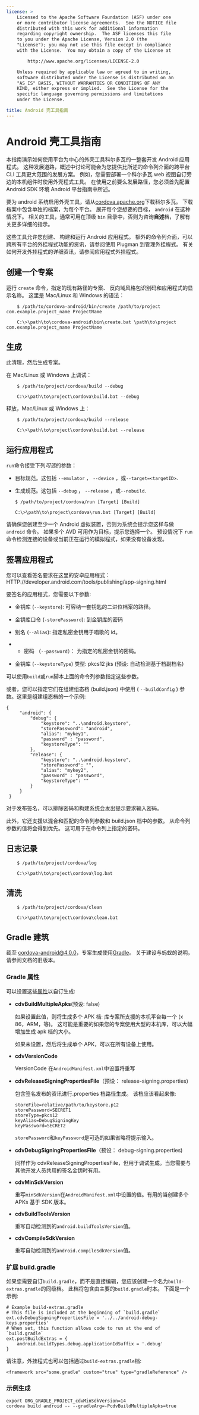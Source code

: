 ```yaml
---
license: >
    Licensed to the Apache Software Foundation (ASF) under one
    or more contributor license agreements.  See the NOTICE file
    distributed with this work for additional information
    regarding copyright ownership.  The ASF licenses this file
    to you under the Apache License, Version 2.0 (the
    "License"); you may not use this file except in compliance
    with the License.  You may obtain a copy of the License at

        http://www.apache.org/licenses/LICENSE-2.0

    Unless required by applicable law or agreed to in writing,
    software distributed under the License is distributed on an
    "AS IS" BASIS, WITHOUT WARRANTIES OR CONDITIONS OF ANY
    KIND, either express or implied.  See the License for the
    specific language governing permissions and limitations
    under the License.

title: Android 壳工具指南
---
```


# Android 壳工具指南

本指南演示如何使用平台为中心的外壳工具科尔多瓦的一整套开发 Android 应用程式。 这种发展道路，概述中讨论可能会为您提供比所述的命令列介面的跨平台 CLI 工具更大范围的发展方案。 例如，您需要部署一个科尔多瓦 web 视图自订旁边的本机组件时使用外壳程式工具。 在使用之前要么发展路径，您必须首先配置 Android SDK 环境 Android 平台指南中所述。

要为 android 系统启用外壳工具，请从[cordova.apache.org][1]下载科尔多瓦。 下载档案中包含单独的档案，为每个平台。 展开每个您想要的目标， `android` 在这种情况下。 相关的工具，通常可用在顶级 `bin` 目录中，否则为咨询**自述**档，了解有关更多详细的指示。

 [1]: http://cordova.apache.org

这些工具允许您创建、 构建和运行 Android 应用程式。 额外的命令列介面，可以跨所有平台的外挂程式功能的资讯，请参阅使用 Plugman 到管理外挂程式。 有关如何开发外挂程式的详细资讯，请参阅应用程式外挂程式。

## 创建一个专案

运行 `create` 命令，指定的现有路径的专案、 反向域风格包识别码和应用程式的显示名称。 这里是 Mac/Linux 和 Windows 的语法：

        $ /path/to/cordova-android/bin/create /path/to/project com.example.project_name ProjectName
    
        C:\>\path\to\cordova-android\bin\create.bat \path\to\project com.example.project_name ProjectName
    

## 生成

此清理，然后生成专案。

在 Mac/Linux 或 Windows 上调试：

        $ /path/to/project/cordova/build --debug
    
        C:\>\path\to\project\cordova\build.bat --debug
    

释放，Mac/Linux 或 Windows 上：

        $ /path/to/project/cordova/build --release
    
        C:\>\path\to\project\cordova\build.bat --release
    

## 运行应用程式

`run`命令接受下列*可选*的参数：

*   目标规范。这包括 `--emulator` ， `--device` ，或`--target=<targetID>`.

*   生成规范。这包括 `--debug` ， `--release` ，或`--nobuild`.
    
        $ /path/to/project/cordova/run [Target] [Build]
        
        C:\>\path\to\project\cordova\run.bat [Target] [Build]
        

请确保您创建至少一个 Android 虚拟装置，否则为系统会提示您这样与做 `android` 命令。 如果多个 AVD 可用作为目标，提示您选择一个。 预设情况下 `run` 命令检测连接的设备或当前正在运行的模拟程式，如果没有设备发现。

## 签署应用程式

您可以查看签名要求在这里的安卓应用程式： HTTP://developer.android.com/tools/publishing/app-signing.html

要签名的应用程式，您需要以下参数:

*   金钥库 (`--keystore`): 可容纳一套钥匙的二进位档案的路径。

*   金钥库口令 (`-storePassword`): 到金钥库的密码

*   别名 (`--alias`): 指定私密金钥用于唱歌的 id。

*   * 密码 （`--password`）： 为指定的私密金钥的密码。

*   金钥库 (`--keystoreType`) 类型: pkcs12 jks (预设: 自动检测基于档副档名)

可以使用`build`或`run`脚本上面的命令列参数指定这些参数。

或者，您可以指定它们在组建组态档 (build.json) 中使用 ( `--buildConfig` ) 参数。这里是组建组态档的一个示例:

    {
         "android": {
             "debug": {
                 "keystore": "..\android.keystore",
                 "storePassword": "android",
                 "alias": "mykey1",
                 "password" : "password",
                 "keystoreType": ""
             },
             "release": {
                 "keystore": "..\android.keystore",
                 "storePassword": "",
                 "alias": "mykey2",
                 "password" : "password",
                 "keystoreType": ""
             }
         }
     }
    

对于发布签名，可以排除密码和构建系统会发出提示要求输入密码。

此外，它还支援以混合和匹配的命令列参数和 build.json 档中的参数。 从命令列参数的值将会得到优先。 这可用于在命令列上指定的密码。

## 日志记录

        $ /path/to/project/cordova/log
    
        C:\>\path\to\project\cordova\log.bat
    

## 清洗

        $ /path/to/project/cordova/clean
    
        C:\>\path\to\project\cordova\clean.bat
    

## Gradle 建筑

截至 cordova-android@4.0.0，专案生成使用[Gradle][2]。 关于建设与蚂蚁的说明，请参阅文档的旧版本。

 [2]: http://www.gradle.org/

### Gradle 属性

可以设置这些[属性][3]以自订生成:

 [3]: http://www.gradle.org/docs/current/userguide/tutorial_this_and_that.html

*   **cdvBuildMultipleApks**(预设: false)
    
    如果设置此值，则将生成多个 APK 档: 库专案所支援的本机平台每一个 (x 86，ARM，等)。 这可能是重要的如果您的专案使用大型的本机库，可以大幅增加生成 apk 档的大小。
    
    如果未设置，然后将生成单个 APK，可以在所有设备上使用。

*   **cdvVersionCode**
    
    VersionCode 在`AndroidManifest.xml`中设置将重写

*   **cdvReleaseSigningPropertiesFile**（预设： release-signing.properties)
    
    包含签名发布的资讯进行.properties 档路径生成。 该档应该看起来像:
    
        storeFile=relative/path/to/keystore.p12
        storePassword=SECRET1
        storeType=pkcs12
        keyAlias=DebugSigningKey
        keyPassword=SECRET2
        
    
    `storePassword`和`keyPassword`是可选的如果省略将提示输入。

*   **cdvDebugSigningPropertiesFile**（预设： debug-signing.properties)
    
    同样作为 cdvReleaseSigningPropertiesFile，但用于调试生成。当您需要与其他开发人员共用的签名金钥时有用。

*   **cdvMinSdkVersion**
    
    重写`minSdkVersion`在`AndroidManifest.xml`中设置的值。有用的当创建多个 APKs 基于 SDK 版本。

*   **cdvBuildToolsVersion**
    
    重写自动检测到的`android.buildToolsVersion`值。

*   **cdvCompileSdkVersion**
    
    重写自动检测到的`android.compileSdkVersion`值。

### 扩展 build.gradle

如果您需要自订`build.gradle`，而不是直接编辑，您应该创建一个名为`build-extras.gradle`的同级档。 此档将包含由主要的`build.gradle`时本。 下面是一个示例:

    # Example build-extras.gradle
    # This file is included at the beginning of `build.gradle`
    ext.cdvDebugSigningPropertiesFile = '../../android-debug-keys.properties'
    # When set, this function allows code to run at the end of `build.gradle`
    ext.postBuildExtras = {
        android.buildTypes.debug.applicationIdSuffix = '.debug'
    }
    

请注意，外挂程式也可以包括通过`build-extras.gradle`档:

    <framework src="some.gradle" custom="true" type="gradleReference" />
    

### 示例生成

    export ORG_GRADLE_PROJECT_cdvMinSdkVersion=14
    cordova build android -- --gradleArg=-PcdvBuildMultipleApks=true